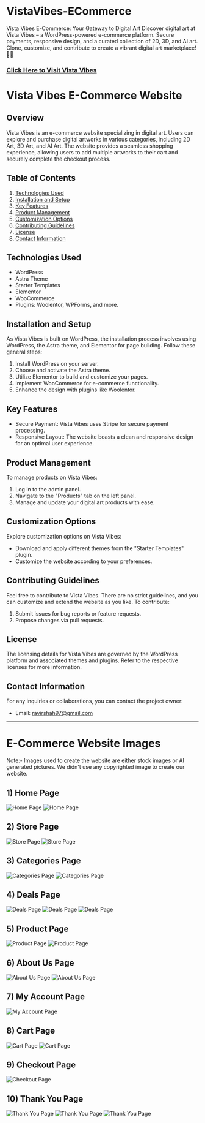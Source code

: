 # VistaVibes-ECommerce
Vista Vibes E-Commerce: Your Gateway to Digital Art  Discover digital art at Vista Vibes – a WordPress-powered e-commerce platform. Secure payments, responsive design, and a curated collection of 2D, 3D, and AI art. Clone, customize, and contribute to create a vibrant digital art marketplace! 🎨✨

### [Click Here to Visit Vista Vibes](https://vistavibes.in/)

# Vista Vibes E-Commerce Website

## Overview

Vista Vibes is an e-commerce website specializing in digital art. Users can explore and purchase digital artworks in various categories, including 2D Art, 3D Art, and AI Art. The website provides a seamless shopping experience, allowing users to add multiple artworks to their cart and securely complete the checkout process.

## Table of Contents

1. [Technologies Used](#technologies-used)
2. [Installation and Setup](#installation-and-setup)
3. [Key Features](#key-features)
4. [Product Management](#product-management)
5. [Customization Options](#customization-options)
6. [Contributing Guidelines](#contributing-guidelines)
7. [License](#license)
8. [Contact Information](#contact-information)

## Technologies Used

- WordPress
- Astra Theme
- Starter Templates
- Elementor
- WooCommerce
- Plugins: Woolentor, WPForms, and more.

## Installation and Setup

As Vista Vibes is built on WordPress, the installation process involves using WordPress, the Astra theme, and Elementor for page building. Follow these general steps:

1. Install WordPress on your server.
2. Choose and activate the Astra theme.
3. Utilize Elementor to build and customize your pages.
4. Implement WooCommerce for e-commerce functionality.
5. Enhance the design with plugins like Woolentor.

## Key Features

- Secure Payment: Vista Vibes uses Stripe for secure payment processing.
- Responsive Layout: The website boasts a clean and responsive design for an optimal user experience.

## Product Management

To manage products on Vista Vibes:

1. Log in to the admin panel.
2. Navigate to the "Products" tab on the left panel.
3. Manage and update your digital art products with ease.

## Customization Options

Explore customization options on Vista Vibes:

- Download and apply different themes from the "Starter Templates" plugin.
- Customize the website according to your preferences.

## Contributing Guidelines

Feel free to contribute to Vista Vibes. There are no strict guidelines, and you can customize and extend the website as you like. To contribute:

1. Submit issues for bug reports or feature requests.
2. Propose changes via pull requests.

## License

The licensing details for Vista Vibes are governed by the WordPress platform and associated themes and plugins. Refer to the respective licenses for more information.

## Contact Information

For any inquiries or collaborations, you can contact the project owner:
- Email: ravirshah97@gmail.com

---

# E-Commerce Website Images
Note:- Images used to create the website are either stock images or AI generated pictures. We didn't use any copyrighted image to create our website.

## 1) Home Page

![Home Page](https://vistavibes.in/wp-content/uploads/2023/12/Home-Page-1.png)
![Home Page](https://vistavibes.in/wp-content/uploads/2023/12/Home-Page-2.png)

## 2) Store Page

![Store Page](https://vistavibes.in/wp-content/uploads/2023/12/Store-1.png)
![Store Page](https://vistavibes.in/wp-content/uploads/2023/12/Store-2.png)

## 3) Categories Page

![Categories Page](https://vistavibes.in/wp-content/uploads/2023/12/Categories-1.png)
![Categories Page](https://vistavibes.in/wp-content/uploads/2023/12/Categories-2.png)

## 4) Deals Page

![Deals Page](https://vistavibes.in/wp-content/uploads/2023/12/Deals.png)
![Deals Page](https://vistavibes.in/wp-content/uploads/2023/12/Deals-1.png)
![Deals Page](https://vistavibes.in/wp-content/uploads/2023/12/Deals-2.png)

## 5) Product Page

![Product Page](https://vistavibes.in/wp-content/uploads/2023/12/Product-Page-1.png)
![Product Page](https://vistavibes.in/wp-content/uploads/2023/12/Product-Page-2.png)

## 6) About Us Page

![About Us Page](https://vistavibes.in/wp-content/uploads/2023/12/About-Us.png)
![About Us Page](https://vistavibes.in/wp-content/uploads/2023/12/About-Us-1.png)

## 7) My Account Page

![My Account Page](https://vistavibes.in/wp-content/uploads/2023/12/My-Account.png)

## 8) Cart Page

![Cart Page](https://vistavibes.in/wp-content/uploads/2023/12/Cart-1.png)
![Cart Page](https://vistavibes.in/wp-content/uploads/2023/12/Cart-2.png)

## 9) Checkout Page

![Checkout Page](https://vistavibes.in/wp-content/uploads/2023/12/Checkout.png)

## 10) Thank You Page

![Thank You Page](https://vistavibes.in/wp-content/uploads/2023/12/Thank-You-Page-1.png)
![Thank You Page](https://vistavibes.in/wp-content/uploads/2023/12/Thank-You-Page-2.png)
![Thank You Page](https://vistavibes.in/wp-content/uploads/2023/12/Thank-You-Page-3.png)


